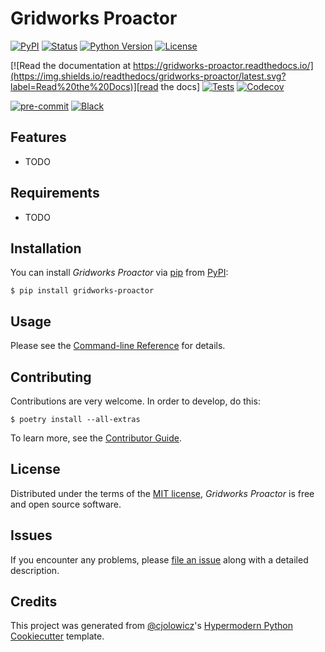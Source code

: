 # Gridworks Proactor

[![PyPI](https://img.shields.io/pypi/v/gridworks-proactor.svg)][pypi status]
[![Status](https://img.shields.io/pypi/status/gridworks-proactor.svg)][pypi status]
[![Python Version](https://img.shields.io/pypi/pyversions/gridworks-proactor)][pypi status]
[![License](https://img.shields.io/pypi/l/gridworks-proactor)][license]

[![Read the documentation at https://gridworks-proactor.readthedocs.io/](https://img.shields.io/readthedocs/gridworks-proactor/latest.svg?label=Read%20the%20Docs)][read the docs]
[![Tests](https://github.com/thegridelectric/gridworks-proactor/workflows/Tests/badge.svg)][tests]
[![Codecov](https://codecov.io/gh/thegridelectric/gridworks-proactor/branch/main/graph/badge.svg)][codecov]

[![pre-commit](https://img.shields.io/badge/pre--commit-enabled-brightgreen?logo=pre-commit&logoColor=white)][pre-commit]
[![Black](https://img.shields.io/badge/code%20style-black-000000.svg)][black]

[pypi status]: https://pypi.org/project/gridworks-proactor/
[read the docs]: https://gridworks-proactor.readthedocs.io/
[tests]: https://github.com/thegridelectric/gridworks-proactor/actions?workflow=Tests
[codecov]: https://app.codecov.io/gh/thegridelectric/gridworks-proactor
[pre-commit]: https://github.com/pre-commit/pre-commit
[black]: https://github.com/psf/black

## Features

- TODO

## Requirements

- TODO

## Installation

You can install _Gridworks Proactor_ via [pip] from [PyPI]:

```console
$ pip install gridworks-proactor
```

## Usage

Please see the [Command-line Reference] for details.

## Contributing

Contributions are very welcome. In order to develop, do this:

```console
$ poetry install --all-extras
```

To learn more, see the [Contributor Guide].

## License

Distributed under the terms of the [MIT license][license],
_Gridworks Proactor_ is free and open source software.

## Issues

If you encounter any problems,
please [file an issue] along with a detailed description.

## Credits

This project was generated from [@cjolowicz]'s [Hypermodern Python Cookiecutter] template.

[@cjolowicz]: https://github.com/cjolowicz
[pypi]: https://pypi.org/
[hypermodern python cookiecutter]: https://github.com/cjolowicz/cookiecutter-hypermodern-python
[file an issue]: https://github.com/thegridelectric/gridworks-proactor/issues
[pip]: https://pip.pypa.io/

<!-- github-only -->

[license]: https://github.com/thegridelectric/gridworks-proactor/blob/main/LICENSE
[contributor guide]: https://github.com/thegridelectric/gridworks-proactor/blob/main/CONTRIBUTING.md
[command-line reference]: https://gridworks-proactor.readthedocs.io/en/latest/usage.html
